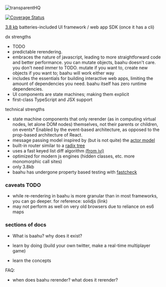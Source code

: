 ![transparentHQ](https://user-images.githubusercontent.com/37420160/82601152-18f2bd00-9b7d-11ea-9188-a60d70518bb5.png)


[![Coverage Status](https://coveralls.io/repos/github/tjkandala/baahu/badge.svg?branch=master)](https://coveralls.io/github/tjkandala/baahu?branch=master)

[3.8 kb](https://bundlephobia.com/result?p=baahu@0.10.2) batteries-included UI framework / web app SDK (once it has a cli)

dx strengths

- TODO
- predictable rerendering.
- embraces the nature of javascript, leading to more straightforward code and better performance.
  you can mutate objects, baahu doesn't care. you don't need immer to TODO.
  mutate if you want to, create new objects if you want to; baahu will work either way
- includes the essentials for building interactive web apps, limiting the amount of dependencies you need. baahu itself has zero runtime dependencies.
- UI components are state machines; making them explicit
- first-class TypeScript and JSX support

technical strengths

- state machine components that only rerender (as in computing virtual nodes, let alone DOM nodes) themselves, not their parents or children, on events\* Enabled by the event-based architecture, as opposed to the prop-based architecture of React.
- message passing model inspired by (but is not quite) the [actor model](https://en.wikipedia.org/wiki/Actor_model)
- built-in router similar to a [radix tree](https://en.wikipedia.org/wiki/Radix_tree)
- uses a fast keyed list diff algorithm [(from ivi)](https://github.com/localvoid/ivi)
- optimized for modern js engines (hidden classes, etc. more monomorphic call sites)
- only 3.8kb
- baahu has undergone property based testing with [fastcheck](https://github.com/dubzzz/fast-check)

### caveats TODO

- while re-rendering in baahu is more granular than in most frameworks, you can go deeper. for reference: solidjs (link)
- may not perform as well on very old browsers due to reliance on es6 maps

### sections of docs

- What is baahu? why does it exist?

- learn by doing (build your own twitter, make a real-time multiplayer game)
- learn the concepts

FAQ:

- when does baahu rerender? what does it rerender?
